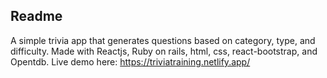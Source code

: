 ## Readme

A simple trivia app that generates questions based on category, type, and difficulty. Made with Reactjs, Ruby on rails, html, css, react-bootstrap, and Opentdb.
Live demo here: https://triviatraining.netlify.app/
